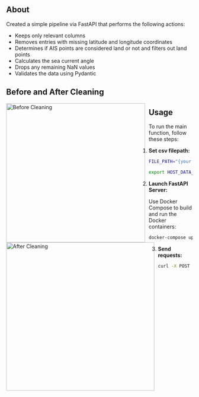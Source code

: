 
## About

Created a simple pipeline via FastAPI that performs the following actions:
  - Keeps only relevant columns
  - Removes entries with missing latitude and longitude coordinates
  - Determines if AIS points are considered land or not and filters out land points
  - Calculates the sea current angle
  - Drops any remaining NaN values
  - Validates the data using Pydantic

## Before and After Cleaning


<img src="https://i.ibb.co/mDdJGXB/voyage-before.png" alt="Before Cleaning" width="375" style="float: left; margin-right: 10px;"> <img src="https://i.ibb.co/d2mgRNK/voyage-after-cleaning.png" alt="After Cleaning" width="400" style="float: left; margin-right: 10px;">


## Usage

To run the main function, follow these steps:

1. **Set csv filepath:**

   ```bash
   FILE_PATH="{your path}"  #eg FILE_PATH='C:\Users\thanos\ds-challenge-1\data\raw\DBdataset.csv'
   ```
   ```bash
   export HOST_DATA_PATH="{folder for volumes}" #eg export HOST_DATA_PATH="/c/Users/thanos/ds-challenge-1"

2. **Launch FastAPI Server:**

   Use Docker Compose to build and run the Docker containers:

   ```bash
   docker-compose up --build

3. **Send requests:**
    ```bash
   curl -X POST -F "file=@$FILE_PATH" http://127.0.0.1:8000/uploadfile/
    ```
